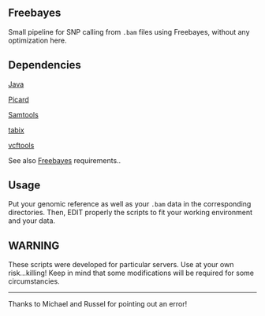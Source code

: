 ## Freebayes
Small pipeline for SNP calling from `.bam` files using Freebayes, without any optimization here.

## Dependencies
[Java](https://www.java.com/en/)

[Picard](https://broadinstitute.github.io/picard/)

[Samtools](https://github.com/samtools/samtools)

[tabix](https://www.htslib.org/doc/tabix.html)

[vcftools](http://vcftools.sourceforge.net)

See also [Freebayes](https://github.com/ekg/freebayes) requirements.. 


## Usage
Put your genomic reference as well as your `.bam` data in the corresponding directories.
Then, EDIT properly the scripts to fit your working environment and your data.

## WARNING
These scripts were developed for particular servers. 
Use at your own risk...killing!
Keep in mind that some modifications will be required for some circumstancies.


------
Thanks to Michael and Russel for pointing out an error!

